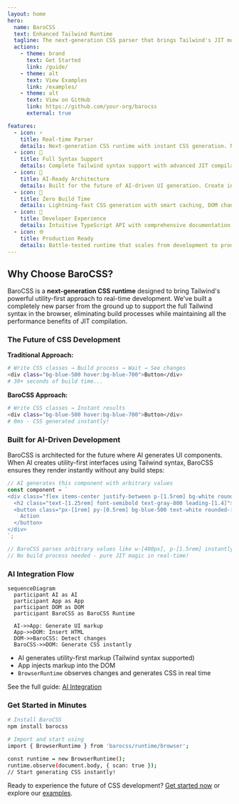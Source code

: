 ```yaml
---
layout: home
hero:
  name: BaroCSS
  text: Enhanced Tailwind Runtime
  tagline: The next-generation CSS parser that brings Tailwind's JIT mode to real-time development
  actions:
    - theme: brand
      text: Get Started
      link: /guide/
    - theme: alt
      text: View Examples
      link: /examples/
    - theme: alt
      text: View on GitHub
      link: https://github.com/your-org/barocss
      external: true

features:
  - icon: ⚡
    title: Real-time Parser
    details: Next-generation CSS runtime with instant CSS generation. No build process, no waiting, pure development speed.
  - icon: 🎯
    title: Full Syntax Support
    details: Complete Tailwind syntax support with advanced JIT compilation, intelligent caching, and incremental parsing.
  - icon: 🤖
    title: AI-Ready Architecture
    details: Built for the future of AI-driven UI generation. Create interfaces instantly without build steps.
  - icon: 🚀
    title: Zero Build Time
    details: Lightning-fast CSS generation with smart caching, DOM change detection, and minimal runtime overhead.
  - icon: 🔧
    title: Developer Experience
    details: Intuitive TypeScript API with comprehensive documentation, examples, and full IDE support.
  - icon: 🌐
    title: Production Ready
    details: Battle-tested runtime that scales from development to production with consistent performance.
---
```


## Why Choose BaroCSS?

BaroCSS is a **next-generation CSS runtime** designed to bring Tailwind's powerful utility-first approach to real-time development. We've built a completely new parser from the ground up to support the full Tailwind syntax in the browser, eliminating build processes while maintaining all the performance benefits of JIT compilation.

### The Future of CSS Development

**Traditional Approach:**
```bash
# Write CSS classes → Build process → Wait → See changes
<div class="bg-blue-500 hover:bg-blue-700">Button</div>
# 30+ seconds of build time...
```

**BaroCSS Approach:**
```bash
# Write CSS classes → Instant results
<div class="bg-blue-500 hover:bg-blue-700">Button</div>
# 0ms - CSS generated instantly!
```

### Built for AI-Driven Development

BaroCSS is architected for the future where AI generates UI components. When AI creates utility-first interfaces using Tailwind syntax, BaroCSS ensures they render instantly without any build steps:

```typescript
// AI generates this component with arbitrary values
const component = `
<div class="flex items-center justify-between p-[1.5rem] bg-white rounded-[0.75rem] shadow-[0_4px_6px_-1px_rgba(0,0,0,0.1)] w-[400px] h-[120px]">
  <h2 class="text-[1.25rem] font-semibold text-gray-800 leading-[1.4]">AI Generated Card</h2>
  <button class="px-[1rem] py-[0.5rem] bg-blue-500 text-white rounded-[0.375rem] hover:bg-blue-600 transition-colors duration-[200ms] w-[120px]">
    Action
  </button>
</div>
`;

// BaroCSS parses arbitrary values like w-[400px], p-[1.5rem] instantly!
// No build process needed - pure JIT magic in real-time!
```

### AI Integration Flow

```mermaid
sequenceDiagram
  participant AI as AI
  participant App as App
  participant DOM as DOM
  participant BaroCSS as BaroCSS Runtime

  AI->>App: Generate UI markup
  App->>DOM: Insert HTML
  DOM->>BaroCSS: Detect changes
  BaroCSS->>DOM: Generate CSS instantly
```

- AI generates utility-first markup (Tailwind syntax supported)
- App injects markup into the DOM
- `BrowserRuntime` observes changes and generates CSS in real time

See the full guide: [AI Integration](/guide/ai-integration)

### Get Started in Minutes

```bash
# Install BaroCSS
npm install barocss

# Import and start using
import { BrowserRuntime } from 'barocss/runtime/browser';

const runtime = new BrowserRuntime();
runtime.observe(document.body, { scan: true });
// Start generating CSS instantly!
```

Ready to experience the future of CSS development? [Get started now](/guide/) or explore our [examples](/examples/).
